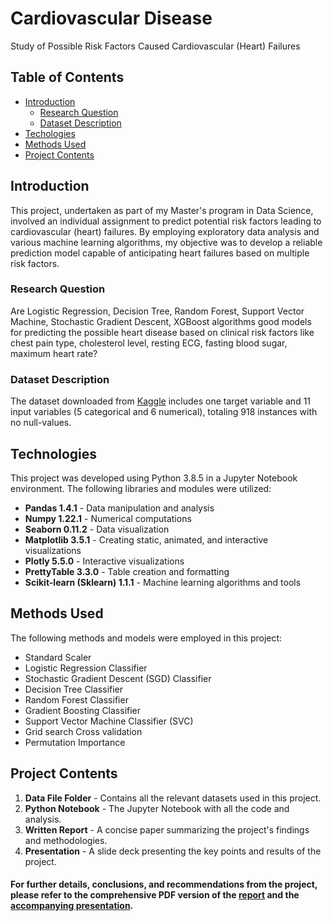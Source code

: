 # Cardiovascular Disease
Study of Possible Risk Factors Caused Cardiovascular (Heart) Failures

## Table of Contents
* [Introduction](#introduction)
    - [Research Question](#research-question)
    - [Dataset Description](#dataset-description)
* [Techologies](#technologies)
* [Methods Used](#methods-used)
* [Project Contents](#project-contents)

## Introduction
This project, undertaken as part of my Master's program in Data Science, involved an individual assignment to predict potential risk factors leading to cardiovascular (heart) failures. By employing exploratory data analysis and various machine learning algorithms, my objective was to develop a reliable prediction model capable of anticipating heart failures based on multiple risk factors.

### Research Question
Are Logistic Regression, Decision Tree, Random Forest, Support Vector Machine, Stochastic Gradient Descent, XGBoost algorithms good models for predicting the possible heart disease based on clinical risk factors like chest pain type, cholesterol level, resting ECG, fasting blood sugar, maximum heart rate?

### Dataset Description
The dataset downloaded from [Kaggle](https://www.kaggle.com/datasets/fedesoriano/heart-failure-prediction) includes one target variable and 11 input variables (5 categorical and 6 numerical), totaling 918 instances with no null-values.

## Technologies
This project was developed using Python 3.8.5 in a Jupyter Notebook environment. The following libraries and modules were utilized:
* **Pandas 1.4.1** - Data manipulation and analysis
* **Numpy 1.22.1** - Numerical computations
* **Seaborn 0.11.2** - Data visualization
* **Matplotlib 3.5.1** - Creating static, animated, and interactive visualizations
* **Plotly 5.5.0** - Interactive visualizations
* **PrettyTable 3.3.0** - Table creation and formatting
* **Scikit-learn (Sklearn) 1.1.1** - Machine learning algorithms and tools

## Methods Used
The following methods and models were employed in this project:
* Standard Scaler
* Logistic Regression Classifier
* Stochastic Gradient Descent (SGD) Classifier
* Decision Tree Classifier
* Random Forest Classifier
* Gradient Boosting Classifier
* Support Vector Machine Classifier (SVC)
* Grid search Cross validation
* Permutation Importance 

## Project Contents
1. **Data File Folder** - Contains all the relevant datasets used in this project.
2. **Python Notebook** - The Jupyter Notebook with all the code and analysis.
3. **Written Report** - A concise paper summarizing the project's findings and methodologies.
4. **Presentation** - A slide deck presenting the key points and results of the project.

#### For further details, conclusions, and recommendations from the project, please refer to the comprehensive PDF version of the [report](https://github.com/janithpe/CardiovascularDisease/blob/main/Report_Study%20of%20Heart%20Disease.pdf) and the [accompanying presentation](https://github.com/janithpe/CardiovascularDisease/blob/main/Presentation_Study%20of%20Heart%20Disease.pdf).